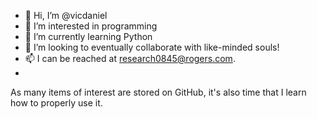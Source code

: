 - 👋 Hi, I’m @vicdaniel
- 👀 I’m interested in programming
- 🌱 I’m currently learning Python
- 💞️ I’m looking to eventually collaborate with like-minded souls! 
- 📫 I can be reached at research0845@rogers.com.
-  
As many items of interest are stored on GitHub, it's also time that I learn how to properly use it.

<!---
vicdaniel/vicdaniel is a ✨ special ✨ repository because its `README.md` (this file) appears on your GitHub profile.
You can click the Preview link to take a look at your changes.
--->
